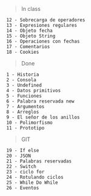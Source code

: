 
> In class

    12 - Sobrecarga de operadores
    13 - Expresiones regulares
    14 - Objeto fecha
    15 - Objeto String
    16 - Operaciones con fechas
    17 - Comentarios
    18 - Cookies  

> Done

    1 - Historia
    2 - Consola
    3 - Undefined
    4 - Datos primitivos
    5 - Funciones
    6 - Palabra reservada new
    7 - Argumentos
    8 - Arreglos
    9 - El señor de los anillos
    10 - Polimorfismo
    11 - Prototipo
    
> GIT

    19 - If else
    20 - JSON
    21 - Palabras reservadas
    22 - Switch
    23 - ciclo for
    24 - Rotulando ciclos
    25 - While Do While
    26 - Eventos